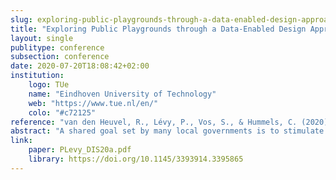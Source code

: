 ```yaml
---
slug: exploring-public-playgrounds-through-a-data-enabled-design-approach
title: "Exploring Public Playgrounds through a Data-Enabled Design Approach"
layout: single
publitype: conference
subsection: conference
date: 2020-07-20T18:08:42+02:00
institution:
    logo: TUe
    name: "Eindhoven University of Technology"
    web: "https://www.tue.nl/en/"
    colo: "#c72125"
reference: "van den Heuvel, R., Lévy, P., Vos, S., & Hummels, C. (2020). Exploring Public Playgrounds through A Data-Enabled Design Approach. Companion Publication of the 2020 ACM Designing Interactive Systems Conference, DIS2020, 1–6. https://doi.org/10.1145/3393914.3395865"
abstract: "A shared goal set by many local governments is to stimulate physical activity in neighborhoods. Public playgrounds play an important role in governmental policies for promoting physical activity. Although these playgrounds are generally considered beneficial for participation in physical activity, detailed data on their use is lacking. As a result, it is not clear to policymakers whether their policy choices are the right ones and designers cannot sufficiently align their design choices with the actual behavior of their end users. This Work-in-Progress presents a sensor-based data collection approach to collect detailed data in a real-life setting over a longer period of time. With this, we adapted the Data-Enabled Design process towards public environments by combining a quantitative sensor implementation alongside qualitative research. We show findings from two months of data collection on seven playgrounds and discuss next steps in the Data-Enabled Design framework."
link:
    paper: PLevy_DIS20a.pdf
    library: https://doi.org/10.1145/3393914.3395865
---
```


